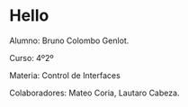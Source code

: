 # Hello

Alumno: Bruno Colombo Genlot.

Curso: 4º2º

Materia: Control de Interfaces

Colaboradores: Mateo Coria, Lautaro Cabeza.

